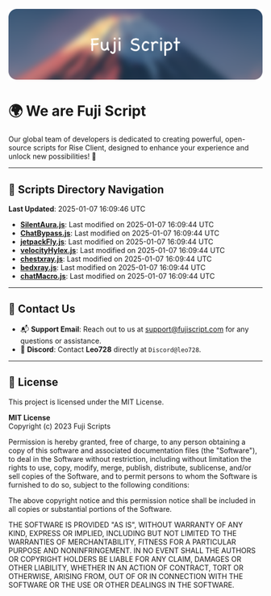 ![Banner](.github/b.webp)

# 🌍 **We are Fuji Script**

Our global team of developers is dedicated to creating powerful, open-source scripts for Rise Client, designed to enhance your experience and unlock new possibilities! 🌟

---
<!-- SCRIPTS_NAVIGATION_START -->
## 📂 **Scripts Directory Navigation**

**Last Updated**: 2025-01-07 16:09:46 UTC

- **[SilentAura.js](scripts/SilentAura.js)**: Last modified on 2025-01-07 16:09:44 UTC
- **[ChatBypass.js](scripts/ChatBypass.js)**: Last modified on 2025-01-07 16:09:44 UTC
- **[jetpackFly.js](scripts/jetpackFly.js)**: Last modified on 2025-01-07 16:09:44 UTC
- **[velocityHylex.js](scripts/velocityHylex.js)**: Last modified on 2025-01-07 16:09:44 UTC
- **[chestxray.js](scripts/chestxray.js)**: Last modified on 2025-01-07 16:09:44 UTC
- **[bedxray.js](scripts/bedxray.js)**: Last modified on 2025-01-07 16:09:44 UTC
- **[chatMacro.js](scripts/chatMacro.js)**: Last modified on 2025-01-07 16:09:44 UTC

<!-- SCRIPTS_NAVIGATION_END -->

---

## 💬 **Contact Us**  
- 📬 **Support Email**: Reach out to us at [support@fujiscript.com](mailto:support@fujiscript.com) for any questions or assistance.  
- 💬 **Discord**: Contact **Leo728** directly at `Discord@leo728`.

---

## 📜 **License**

This project is licensed under the MIT License.  

**MIT License**  
Copyright (c) 2023 Fuji Scripts  

Permission is hereby granted, free of charge, to any person obtaining a copy of this software and associated documentation files (the "Software"), to deal in the Software without restriction, including without limitation the rights to use, copy, modify, merge, publish, distribute, sublicense, and/or sell copies of the Software, and to permit persons to whom the Software is furnished to do so, subject to the following conditions:  

The above copyright notice and this permission notice shall be included in all copies or substantial portions of the Software.  

THE SOFTWARE IS PROVIDED "AS IS", WITHOUT WARRANTY OF ANY KIND, EXPRESS OR IMPLIED, INCLUDING BUT NOT LIMITED TO THE WARRANTIES OF MERCHANTABILITY, FITNESS FOR A PARTICULAR PURPOSE AND NONINFRINGEMENT. IN NO EVENT SHALL THE AUTHORS OR COPYRIGHT HOLDERS BE LIABLE FOR ANY CLAIM, DAMAGES OR OTHER LIABILITY, WHETHER IN AN ACTION OF CONTRACT, TORT OR OTHERWISE, ARISING FROM, OUT OF OR IN CONNECTION WITH THE SOFTWARE OR THE USE OR OTHER DEALINGS IN THE SOFTWARE.  
